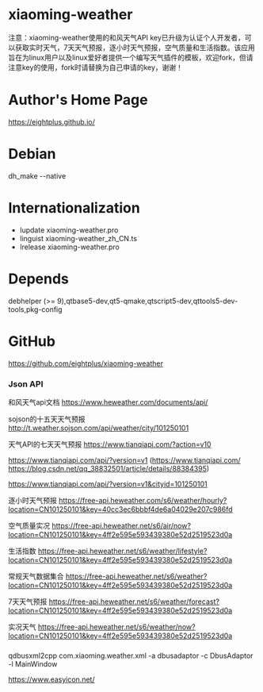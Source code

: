 xiaoming-weather
================

注意：xiaoming-weather使用的和风天气API key已升级为认证个人开发者，可以获取实时天气，7天天气预报，逐小时天气预报，空气质量和生活指数。该应用旨在为linux用户以及linux爱好者提供一个编写天气插件的模板，欢迎fork，但请注意key的使用，fork时请替换为自己申请的key，谢谢！

Author's Home Page
=======
https://eightplus.github.io/

Debian
=======
dh_make --native

Internationalization
=======
+ lupdate xiaoming-weather.pro
+ linguist xiaoming-weather_zh_CN.ts
+ lrelease xiaoming-weather.pro

Depends
=======
debhelper (>= 9),qtbase5-dev,qt5-qmake,qtscript5-dev,qttools5-dev-tools,pkg-config

GitHub
=======
https://github.com/eightplus/xiaoming-weather


### Json API

和风天气api文档
https://www.heweather.com/documents/api/

sojson的十五天天气预报
http://t.weather.sojson.com/api/weather/city/101250101


天气API的七天天气预报
https://www.tianqiapi.com/?action=v10

https://www.tianqiapi.com/api/?version=v1 (https://www.tianqiapi.com/   https://blog.csdn.net/qq_38832501/article/details/88384395)

https://www.tianqiapi.com/api/?version=v1&cityid=101250101


逐小时天气预报
https://free-api.heweather.com/s6/weather/hourly?location=CN101250101&key=40cc3ec6bbbf4de6a04029e207c986fd


空气质量实况
https://free-api.heweather.net/s6/air/now?location=CN101250101&key=4ff2e595e593439380e52d2519523d0a


生活指数
https://free-api.heweather.net/s6/weather/lifestyle?location=CN101250101&key=4ff2e595e593439380e52d2519523d0a


常规天气数据集合
https://free-api.heweather.net/s6/weather?location=CN101250101&key=4ff2e595e593439380e52d2519523d0a


7天天气预报
https://free-api.heweather.net/s6/weather/forecast?location=CN101250101&key=4ff2e595e593439380e52d2519523d0a


实况天气
https://free-api.heweather.net/s6/weather/now?location=CN101250101&key=4ff2e595e593439380e52d2519523d0a



### 

qdbusxml2cpp com.xiaoming.weather.xml -a dbusadaptor -c DbusAdaptor -l MainWindow

https://www.easyicon.net/
